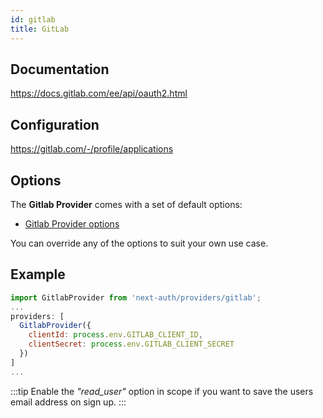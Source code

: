 ```yaml
---
id: gitlab
title: GitLab
---
```


## Documentation

https://docs.gitlab.com/ee/api/oauth2.html

## Configuration

https://gitlab.com/-/profile/applications

## Options

The **Gitlab Provider** comes with a set of default options:

- [Gitlab Provider options](https://github.com/nextauthjs/next-auth/blob/main/src/providers/gitlab.js)

You can override any of the options to suit your own use case.

## Example

```js
import GitlabProvider from 'next-auth/providers/gitlab';
...
providers: [
  GitlabProvider({
    clientId: process.env.GITLAB_CLIENT_ID,
    clientSecret: process.env.GITLAB_CLIENT_SECRET
  })
]
...
```

:::tip
Enable the _"read_user"_ option in scope if you want to save the users email address on sign up.
:::
